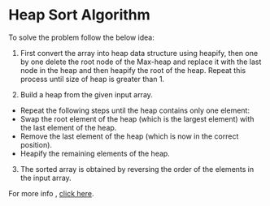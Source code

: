 # Heap Sort Algorithm
To solve the problem follow the below idea:

1) First convert the array into heap data structure using heapify, then one by one delete the root node of the Max-heap and replace it with the last node in the heap and then heapify the root of the heap. Repeat this process until size of heap is greater than 1.

2) Build a heap from the given input array.
- Repeat the following steps until the heap contains only one element:
- Swap the root element of the heap (which is the largest element) with the last element of the heap.
- Remove the last element of the heap (which is now in the correct position).
- Heapify the remaining elements of the heap.
3) The sorted array is obtained by reversing the order of the elements in the input array.

For more info , [click here](https://www.geeksforgeeks.org/heap-sort/).
